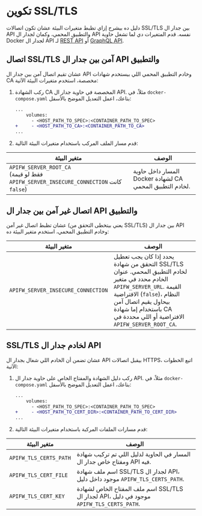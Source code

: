 # تكوين SSL/TLS

دليل ده بيشرح إزاي تظبط متغيرات البيئة عشان تكون اتصالات SSL/TLS بين جدار ال API والتطبيق المحمي، وكمان لجدار ال API نفسه. قدم المتغيرات دي لما تشغل حاوية Docker لجدار ال API لـ [REST API](../installation-guides/docker-container.md) أو [GraphQL API](../installation-guides/graphql/docker-container.md).

## اتصال SSL/TLS آمن بين جدار ال API والتطبيق

عشان تقيم اتصال آمن بين جدار ال API وخادم التطبيق المحمي اللي بيستخدم شهادات CA مخصصة، استخدم متغيرات البيئة الآتية:

1. ركب الشهادة CA المخصصة في حاوية جدار ال API. مثلاً، في `docker-compose.yaml` بتاعك، اعمل التعديل الموضح بالأسفل:

    ```diff
    ...
        volumes:
          - <HOST_PATH_TO_SPEC>:<CONTAINER_PATH_TO_SPEC>
    +     - <HOST_PATH_TO_CA>:<CONTAINER_PATH_TO_CA>
    ...
    ```
1. قدم مسار الملف المركب باستخدام متغيرات البيئة التالية:

| متغير البيئة | الوصف |
| -------------------- | ----------- |
| `APIFW_SERVER_ROOT_CA`<br>(فقط لو قيمة `APIFW_SERVER_INSECURE_CONNECTION` كانت `false`) | المسار داخل حاوية Docker لشهادة CA لخادم التطبيق المحمي. |

## اتصال غير آمن بين جدار ال API والتطبيق

عشان تظبط اتصال غير آمن (يعني بيتخطى التحقق من SSL/TLS) بين جدار ال API وخادم التطبيق المحمي، استخدم متغير البيئة ده:

| متغير البيئة | الوصف |
| -------------------- | ----------- |
| `APIFW_SERVER_INSECURE_CONNECTION` | يحدد إذا كان يجب تعطيل التحقق من شهادة SSL/TLS لخادم التطبيق المحمي. عنوان الخادم محدد في متغير `APIFW_SERVER_URL`. القيمة الافتراضية (`false`)، النظام بيحاول يقيم اتصال آمن باستخدام إما شهادة CA الافتراضية أو اللي محددة في `APIFW_SERVER_ROOT_CA`. |

## SSL/TLS لخادم جدار ال API

عشان تضمن أن الخادم اللي شغال بجدار ال API بيقبل اتصالات HTTPS، اتبع الخطوات الآتية:

1. ركب دليل الشهادة والمفتاح الخاص على حاوية جدار ال API. مثلاً، في `docker-compose.yaml` بتاعك، اعمل التعديل الموضح بالأسفل:

    ```diff
    ...
        volumes:
          - <HOST_PATH_TO_SPEC>:<CONTAINER_PATH_TO_SPEC>
    +     - <HOST_PATH_TO_CERT_DIR>:<CONTAINER_PATH_TO_CERT_DIR>
    ...
    ```
1. قدم مسارات الملفات المركبة باستخدام متغيرات البيئة التالية:

| متغير البيئة | الوصف |
| -------------------- | ----------- |
| `APIFW_TLS_CERTS_PATH`            | المسار في الحاوية لدليل اللي تم تركيب شهادة ومفتاح خاص جدار ال API فيه. |
| `APIFW_TLS_CERT_FILE`             | اسم ملف شهادة SSL/TLS لجدار ال API، موجود داخل دليل `APIFW_TLS_CERTS_PATH`. |
| `APIFW_TLS_CERT_KEY`              | اسم ملف المفتاح الخاص لشهادة SSL/TLS لجدار ال API، موجود في دليل `APIFW_TLS_CERTS_PATH`. |